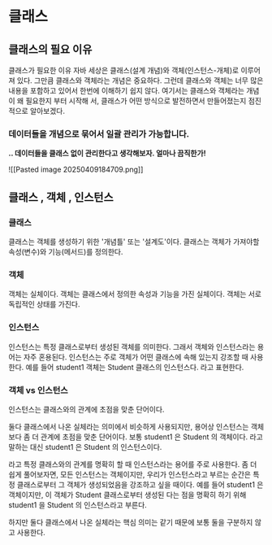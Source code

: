
# 클래스
## 클래스의 필요 이유 

클래스가 필요한 이유 자바 세상은 클래스(설계 개념)와 객체(인스턴스-개체)로 이루어져 있다. 그만큼 클래스와 객체라는 개념은 중요하다. 그런데 클래스와 객체는 너무 많은 내용을 포함하고 있어서 한번에 이해하기 쉽지 않다. 여기서는 클래스와 객체라는 개념이 왜 필요한지 부터 시작해 서, 클래스가 어떤 방식으로 발전하면서 만들어졌는지 점진적으로 알아보겠다.

### 데이터들을 개념으로 묶어서 일괄 관리가 가능합니다. 

**.. 데이터들을 클래스 없이 관리한다고 생각해보자. 얼마나 끔직한가!** 

![[Pasted image 20250409184709.png]]

## 클래스 , 객체 , 인스턴스 

### 클래스 

클래스는 객체를 생성하기 위한 '개념틀' 또는 '설계도'이다. 클래스는 객체가 가져야할 속성(변수)와 기능(메서드)를 정의한다. 

### 객체 

객체는 실체이다. 객체는 클래스에서 정의한 속성과 기능을 가진 실체이다. 객체는 서로 독립적인 상태를 가진다. 

### 인스턴스 

인스턴스는 특정 클래스로부터 생성된 객체를 의미한다. 그래서 객체와 인스턴스라는 용어는 자주 혼용된다. 인스턴스는 주로 객체가 어떤 클래스에 속해 있는지 강조할 때 사용한다. 예를 들어 student1 객체는 Student 클래스의 인스턴스다. 라고 표현한다.

### 객체 vs 인스턴스 

인스턴스는 클래스와의 관계에 초점을 맞춘 단어이다. 

둘다 클래스에서 나온 실체라는 의미에서 비슷하게 사용되지만, 용어상 인스턴스는 객체보다 좀 더 관계에 초점을 맞춘 단어이다. 보통 student1 은 Student 의 객체이다. 라고 말하는 대신 student1 은 Student 의 인스턴스이다. 

라고 특정 클래스와의 관계를 명확히 할 때 인스턴스라는 용어를 주로 사용한다. 좀 더 쉽게 풀어보자면, 모든 인스턴스는 객체이지만, 우리가 인스턴스라고 부르는 순간은 특정 클래스로부터 그 객체가 생성되었음을 강조하고 싶을 때이다. 예를 들어 student1 은 객체이지만, 이 객체가 Student 클래스로부터 생성된 다는 점을 명확히 하기 위해 student1 을 Student 의 인스턴스라고 부른다. 

하지만 둘다 클래스에서 나온 실체라는 핵심 의미는 같기 때문에 보통 둘을 구분하지 않고 사용한다.